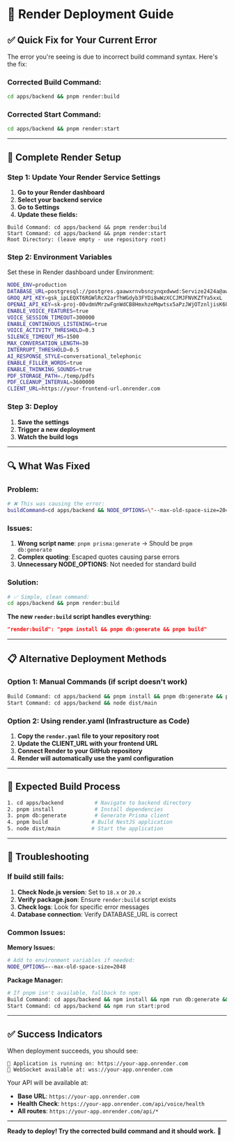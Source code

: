 # 🚀 Render Deployment Guide

## ✅ Quick Fix for Your Current Error

The error you're seeing is due to incorrect build command syntax. Here's the fix:

### **Corrected Build Command:**
```bash
cd apps/backend && pnpm render:build
```

### **Corrected Start Command:**
```bash
cd apps/backend && pnpm render:start
```

---

## 🔧 Complete Render Setup

### **Step 1: Update Your Render Service Settings**

1. **Go to your Render dashboard**
2. **Select your backend service**
3. **Go to Settings**
4. **Update these fields:**

```
Build Command: cd apps/backend && pnpm render:build
Start Command: cd apps/backend && pnpm render:start
Root Directory: (leave empty - use repository root)
```

### **Step 2: Environment Variables**

Set these in Render dashboard under Environment:

```bash
NODE_ENV=production
DATABASE_URL=postgresql://postgres.gaawxrnvbsnzynqxdwwd:Servize2424a@aws-0-eu-north-1.pooler.supabase.com:5432/postgres
GROQ_API_KEY=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
OPENAI_API_KEY=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
ENABLE_VOICE_FEATURES=true
VOICE_SESSION_TIMEOUT=300000
ENABLE_CONTINUOUS_LISTENING=true
VOICE_ACTIVITY_THRESHOLD=0.3
SILENCE_TIMEOUT_MS=1500
MAX_CONVERSATION_LENGTH=30
INTERRUPT_THRESHOLD=0.5
AI_RESPONSE_STYLE=conversational_telephonic
ENABLE_FILLER_WORDS=true
ENABLE_THINKING_SOUNDS=true
PDF_STORAGE_PATH=./temp/pdfs
PDF_CLEANUP_INTERVAL=3600000
CLIENT_URL=https://your-frontend-url.onrender.com
```

### **Step 3: Deploy**

1. **Save the settings**
2. **Trigger a new deployment**
3. **Watch the build logs**

---

## 🔍 What Was Fixed

### **Problem:**
```bash
# ❌ This was causing the error:
buildCommand=cd apps/backend && NODE_OPTIONS=\"--max-old-space-size=2048\" pnpm install && pnpm prisma:generate && pnpm build
```

### **Issues:**
1. **Wrong script name**: `pnpm prisma:generate` → Should be `pnpm db:generate`
2. **Complex quoting**: Escaped quotes causing parse errors
3. **Unnecessary NODE_OPTIONS**: Not needed for standard build

### **Solution:**
```bash
# ✅ Simple, clean command:
cd apps/backend && pnpm render:build
```

**The new `render:build` script handles everything:**
```json
"render:build": "pnpm install && pnpm db:generate && pnpm build"
```

---

## 📋 Alternative Deployment Methods

### **Option 1: Manual Commands (if script doesn't work)**
```bash
Build Command: cd apps/backend && pnpm install && pnpm db:generate && pnpm build
Start Command: cd apps/backend && node dist/main
```

### **Option 2: Using render.yaml (Infrastructure as Code)**
1. **Copy the `render.yaml` file to your repository root**
2. **Update the CLIENT_URL with your frontend URL**
3. **Connect Render to your GitHub repository**
4. **Render will automatically use the yaml configuration**

---

## 🎯 Expected Build Process

```bash
1. cd apps/backend          # Navigate to backend directory
2. pnpm install             # Install dependencies
3. pnpm db:generate         # Generate Prisma client
4. pnpm build              # Build NestJS application
5. node dist/main          # Start the application
```

---

## 🔧 Troubleshooting

### **If build still fails:**

1. **Check Node.js version**: Set to `18.x` or `20.x`
2. **Verify package.json**: Ensure `render:build` script exists
3. **Check logs**: Look for specific error messages
4. **Database connection**: Verify DATABASE_URL is correct

### **Common Issues:**

**Memory Issues:**
```bash
# Add to environment variables if needed:
NODE_OPTIONS=--max-old-space-size=2048
```

**Package Manager:**
```bash
# If pnpm isn't available, fallback to npm:
Build Command: cd apps/backend && npm install && npm run db:generate && npm run build
Start Command: cd apps/backend && npm run start:prod
```

---

## ✅ Success Indicators

When deployment succeeds, you should see:
```
🚀 Application is running on: https://your-app.onrender.com
📡 WebSocket available at: wss://your-app.onrender.com
```

Your API will be available at:
- **Base URL**: `https://your-app.onrender.com`
- **Health Check**: `https://your-app.onrender.com/api/voice/health`
- **All routes**: `https://your-app.onrender.com/api/*`

---

**Ready to deploy! Try the corrected build command and it should work.** 🚀
